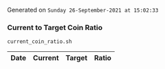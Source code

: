 Generated on `Sunday 26-September-2021 at 15:02:33`

### Current to Target Coin Ratio
`current_coin_ratio.sh`

Date|Current|Target|Ratio
---|---|---|---
